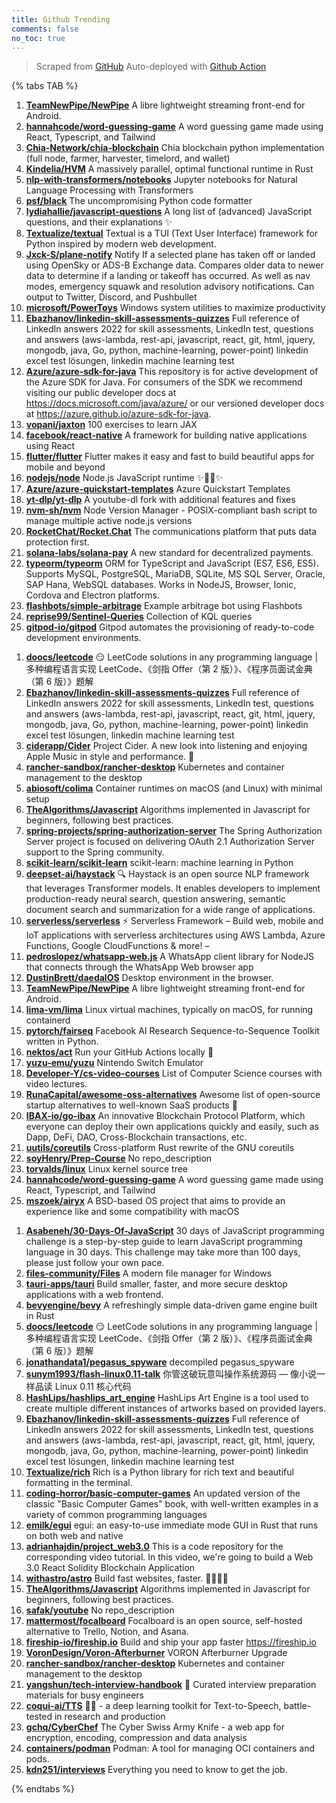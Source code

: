 ```yaml
---
title: Github Trending
comments: false
no_toc: true
---
```


> Scraped from [GitHub](https://github.com/trending)
Auto-deployed with [Github Action](https://docs.github.com/en/actions)

{% tabs TAB %}
<!-- tab Daily -->
1. [**TeamNewPipe/NewPipe**](https://github.com/TeamNewPipe/NewPipe)
A libre lightweight streaming front-end for Android.
2. [**hannahcode/word-guessing-game**](https://github.com/hannahcode/word-guessing-game)
A word guessing game made using React, Typescript, and Tailwind
3. [**Chia-Network/chia-blockchain**](https://github.com/Chia-Network/chia-blockchain)
Chia blockchain python implementation (full node, farmer, harvester, timelord, and wallet)
4. [**Kindelia/HVM**](https://github.com/Kindelia/HVM)
A massively parallel, optimal functional runtime in Rust
5. [**nlp-with-transformers/notebooks**](https://github.com/nlp-with-transformers/notebooks)
Jupyter notebooks for Natural Language Processing with Transformers
6. [**psf/black**](https://github.com/psf/black)
The uncompromising Python code formatter
7. [**lydiahallie/javascript-questions**](https://github.com/lydiahallie/javascript-questions)
A long list of (advanced) JavaScript questions, and their explanations ✨
8. [**Textualize/textual**](https://github.com/Textualize/textual)
Textual is a TUI (Text User Interface) framework for Python inspired by modern web development.
9. [**Jxck-S/plane-notify**](https://github.com/Jxck-S/plane-notify)
Notify If a selected plane has taken off or landed using OpenSky or ADS-B Exchange data. Compares older data to newer data to determine if a landing or takeoff has occurred. As well as nav modes, emergency squawk and resolution advisory notifications. Can output to Twitter, Discord, and Pushbullet
10. [**microsoft/PowerToys**](https://github.com/microsoft/PowerToys)
Windows system utilities to maximize productivity
11. [**Ebazhanov/linkedin-skill-assessments-quizzes**](https://github.com/Ebazhanov/linkedin-skill-assessments-quizzes)
Full reference of LinkedIn answers 2022 for skill assessments, LinkedIn test, questions and answers (aws-lambda, rest-api, javascript, react, git, html, jquery, mongodb, java, Go, python, machine-learning, power-point) linkedin excel test lösungen, linkedin machine learning test
12. [**Azure/azure-sdk-for-java**](https://github.com/Azure/azure-sdk-for-java)
This repository is for active development of the Azure SDK for Java. For consumers of the SDK we recommend visiting our public developer docs at https://docs.microsoft.com/java/azure/ or our versioned developer docs at https://azure.github.io/azure-sdk-for-java.
13. [**vopani/jaxton**](https://github.com/vopani/jaxton)
100 exercises to learn JAX
14. [**facebook/react-native**](https://github.com/facebook/react-native)
A framework for building native applications using React
15. [**flutter/flutter**](https://github.com/flutter/flutter)
Flutter makes it easy and fast to build beautiful apps for mobile and beyond
16. [**nodejs/node**](https://github.com/nodejs/node)
Node.js JavaScript runtime ✨🐢🚀✨
17. [**Azure/azure-quickstart-templates**](https://github.com/Azure/azure-quickstart-templates)
Azure Quickstart Templates
18. [**yt-dlp/yt-dlp**](https://github.com/yt-dlp/yt-dlp)
A youtube-dl fork with additional features and fixes
19. [**nvm-sh/nvm**](https://github.com/nvm-sh/nvm)
Node Version Manager - POSIX-compliant bash script to manage multiple active node.js versions
20. [**RocketChat/Rocket.Chat**](https://github.com/RocketChat/Rocket.Chat)
The communications platform that puts data protection first.
21. [**solana-labs/solana-pay**](https://github.com/solana-labs/solana-pay)
A new standard for decentralized payments.
22. [**typeorm/typeorm**](https://github.com/typeorm/typeorm)
ORM for TypeScript and JavaScript (ES7, ES6, ES5). Supports MySQL, PostgreSQL, MariaDB, SQLite, MS SQL Server, Oracle, SAP Hana, WebSQL databases. Works in NodeJS, Browser, Ionic, Cordova and Electron platforms.
23. [**flashbots/simple-arbitrage**](https://github.com/flashbots/simple-arbitrage)
Example arbitrage bot using Flashbots
24. [**reprise99/Sentinel-Queries**](https://github.com/reprise99/Sentinel-Queries)
Collection of KQL queries
25. [**gitpod-io/gitpod**](https://github.com/gitpod-io/gitpod)
Gitpod automates the provisioning of ready-to-code development environments.
<!-- endtab -->
<!-- tab Weekly -->
1. [**doocs/leetcode**](https://github.com/doocs/leetcode)
😏 LeetCode solutions in any programming language | 多种编程语言实现 LeetCode、《剑指 Offer（第 2 版）》、《程序员面试金典（第 6 版）》题解
2. [**Ebazhanov/linkedin-skill-assessments-quizzes**](https://github.com/Ebazhanov/linkedin-skill-assessments-quizzes)
Full reference of LinkedIn answers 2022 for skill assessments, LinkedIn test, questions and answers (aws-lambda, rest-api, javascript, react, git, html, jquery, mongodb, java, Go, python, machine-learning, power-point) linkedin excel test lösungen, linkedin machine learning test
3. [**ciderapp/Cider**](https://github.com/ciderapp/Cider)
Project Cider. A new look into listening and enjoying Apple Music in style and performance. 🚀
4. [**rancher-sandbox/rancher-desktop**](https://github.com/rancher-sandbox/rancher-desktop)
Kubernetes and container management to the desktop
5. [**abiosoft/colima**](https://github.com/abiosoft/colima)
Container runtimes on macOS (and Linux) with minimal setup
6. [**TheAlgorithms/Javascript**](https://github.com/TheAlgorithms/Javascript)
Algorithms implemented in Javascript for beginners, following best practices.
7. [**spring-projects/spring-authorization-server**](https://github.com/spring-projects/spring-authorization-server)
The Spring Authorization Server project is focused on delivering OAuth 2.1 Authorization Server support to the Spring community.
8. [**scikit-learn/scikit-learn**](https://github.com/scikit-learn/scikit-learn)
scikit-learn: machine learning in Python
9. [**deepset-ai/haystack**](https://github.com/deepset-ai/haystack)
🔍 Haystack is an open source NLP framework that leverages Transformer models. It enables developers to implement production-ready neural search, question answering, semantic document search and summarization for a wide range of applications.
10. [**serverless/serverless**](https://github.com/serverless/serverless)
⚡ Serverless Framework – Build web, mobile and IoT applications with serverless architectures using AWS Lambda, Azure Functions, Google CloudFunctions & more! –
11. [**pedroslopez/whatsapp-web.js**](https://github.com/pedroslopez/whatsapp-web.js)
A WhatsApp client library for NodeJS that connects through the WhatsApp Web browser app
12. [**DustinBrett/daedalOS**](https://github.com/DustinBrett/daedalOS)
Desktop environment in the browser.
13. [**TeamNewPipe/NewPipe**](https://github.com/TeamNewPipe/NewPipe)
A libre lightweight streaming front-end for Android.
14. [**lima-vm/lima**](https://github.com/lima-vm/lima)
Linux virtual machines, typically on macOS, for running containerd
15. [**pytorch/fairseq**](https://github.com/pytorch/fairseq)
Facebook AI Research Sequence-to-Sequence Toolkit written in Python.
16. [**nektos/act**](https://github.com/nektos/act)
Run your GitHub Actions locally 🚀
17. [**yuzu-emu/yuzu**](https://github.com/yuzu-emu/yuzu)
Nintendo Switch Emulator
18. [**Developer-Y/cs-video-courses**](https://github.com/Developer-Y/cs-video-courses)
List of Computer Science courses with video lectures.
19. [**RunaCapital/awesome-oss-alternatives**](https://github.com/RunaCapital/awesome-oss-alternatives)
Awesome list of open-source startup alternatives to well-known SaaS products 🚀
20. [**IBAX-io/go-ibax**](https://github.com/IBAX-io/go-ibax)
An innovative Blockchain Protocol Platform, which everyone can deploy their own applications quickly and easily, such as Dapp, DeFi, DAO, Cross-Blockchain transactions, etc.
21. [**uutils/coreutils**](https://github.com/uutils/coreutils)
Cross-platform Rust rewrite of the GNU coreutils
22. [**soyHenry/Prep-Course**](https://github.com/soyHenry/Prep-Course)
No repo_description
23. [**torvalds/linux**](https://github.com/torvalds/linux)
Linux kernel source tree
24. [**hannahcode/word-guessing-game**](https://github.com/hannahcode/word-guessing-game)
A word guessing game made using React, Typescript, and Tailwind
25. [**mszoek/airyx**](https://github.com/mszoek/airyx)
A BSD-based OS project that aims to provide an experience like and some compatibility with macOS
<!-- endtab -->
<!-- tab Monthly -->
1. [**Asabeneh/30-Days-Of-JavaScript**](https://github.com/Asabeneh/30-Days-Of-JavaScript)
30 days of JavaScript programming challenge is a step-by-step guide to learn JavaScript programming language in 30 days. This challenge may take more than 100 days, please just follow your own pace.
2. [**files-community/Files**](https://github.com/files-community/Files)
A modern file manager for Windows
3. [**tauri-apps/tauri**](https://github.com/tauri-apps/tauri)
Build smaller, faster, and more secure desktop applications with a web frontend.
4. [**bevyengine/bevy**](https://github.com/bevyengine/bevy)
A refreshingly simple data-driven game engine built in Rust
5. [**doocs/leetcode**](https://github.com/doocs/leetcode)
😏 LeetCode solutions in any programming language | 多种编程语言实现 LeetCode、《剑指 Offer（第 2 版）》、《程序员面试金典（第 6 版）》题解
6. [**jonathandata1/pegasus_spyware**](https://github.com/jonathandata1/pegasus_spyware)
decompiled pegasus_spyware
7. [**sunym1993/flash-linux0.11-talk**](https://github.com/sunym1993/flash-linux0.11-talk)
你管这破玩意叫操作系统源码 — 像小说一样品读 Linux 0.11 核心代码
8. [**HashLips/hashlips_art_engine**](https://github.com/HashLips/hashlips_art_engine)
HashLips Art Engine is a tool used to create multiple different instances of artworks based on provided layers.
9. [**Ebazhanov/linkedin-skill-assessments-quizzes**](https://github.com/Ebazhanov/linkedin-skill-assessments-quizzes)
Full reference of LinkedIn answers 2022 for skill assessments, LinkedIn test, questions and answers (aws-lambda, rest-api, javascript, react, git, html, jquery, mongodb, java, Go, python, machine-learning, power-point) linkedin excel test lösungen, linkedin machine learning test
10. [**Textualize/rich**](https://github.com/Textualize/rich)
Rich is a Python library for rich text and beautiful formatting in the terminal.
11. [**coding-horror/basic-computer-games**](https://github.com/coding-horror/basic-computer-games)
An updated version of the classic "Basic Computer Games" book, with well-written examples in a variety of common programming languages
12. [**emilk/egui**](https://github.com/emilk/egui)
egui: an easy-to-use immediate mode GUI in Rust that runs on both web and native
13. [**adrianhajdin/project_web3.0**](https://github.com/adrianhajdin/project_web3.0)
This is a code repository for the corresponding video tutorial. In this video, we're going to build a Web 3.0 React Solidity Blockchain Application
14. [**withastro/astro**](https://github.com/withastro/astro)
Build fast websites, faster. 🚀🧑‍🚀✨
15. [**TheAlgorithms/Javascript**](https://github.com/TheAlgorithms/Javascript)
Algorithms implemented in Javascript for beginners, following best practices.
16. [**safak/youtube**](https://github.com/safak/youtube)
No repo_description
17. [**mattermost/focalboard**](https://github.com/mattermost/focalboard)
Focalboard is an open source, self-hosted alternative to Trello, Notion, and Asana.
18. [**fireship-io/fireship.io**](https://github.com/fireship-io/fireship.io)
Build and ship your app faster https://fireship.io
19. [**VoronDesign/Voron-Afterburner**](https://github.com/VoronDesign/Voron-Afterburner)
VORON Afterburner Upgrade
20. [**rancher-sandbox/rancher-desktop**](https://github.com/rancher-sandbox/rancher-desktop)
Kubernetes and container management to the desktop
21. [**yangshun/tech-interview-handbook**](https://github.com/yangshun/tech-interview-handbook)
💯 Curated interview preparation materials for busy engineers
22. [**coqui-ai/TTS**](https://github.com/coqui-ai/TTS)
🐸💬 - a deep learning toolkit for Text-to-Speech, battle-tested in research and production
23. [**gchq/CyberChef**](https://github.com/gchq/CyberChef)
The Cyber Swiss Army Knife - a web app for encryption, encoding, compression and data analysis
24. [**containers/podman**](https://github.com/containers/podman)
Podman: A tool for managing OCI containers and pods.
25. [**kdn251/interviews**](https://github.com/kdn251/interviews)
Everything you need to know to get the job.
<!-- endtab -->
{% endtabs %}
